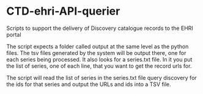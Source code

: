 # CTD-ehri-API-querier
Scripts to support the delivery of Discovery catalogue records to the EHRI portal

The script expects a folder called output at the same level as the python files. The tsv files generated by the system will be output there, one for each series being processed. 
It also looks for a series.txt file. In it you put the list of series, one of each line, that you want to get the record urls for.

The script will read the list of series in the series.txt file query discovery for the ids for that series and output the URLs and ids into a TSV file.
